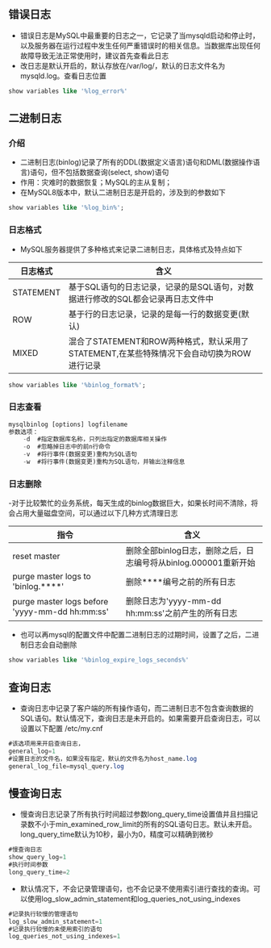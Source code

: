 ## 错误日志

- 错误日志是MySQL中最重要的日志之一，它记录了当mysqld启动和停止时，以及服务器在运行过程中发生任何严重错误时的相关信息。当数据库出现任何故障导致无法正常使用时，建议首先查看此日志
- 改日志是默认开启的，默认存放在/var/log/，默认的日志文件名为mysqld.log。查看日志位置

```sql
show variables like '%log_error%'
```

## 二进制日志

### 介绍

- 二进制日志(binlog)记录了所有的DDL(数据定义语言)语句和DML(数据操作语言)语句，但不包括数据查询(select, show)语句
- 作用：灾难时的数据恢复；MySQL的主从复制；
- 在MySQL8版本中，默认二进制日志是开启的，涉及到的参数如下

```sql
show variables like '%log_bin%';
```

### 日志格式

- MySQL服务器提供了多种格式来记录二进制日志，具体格式及特点如下

| 日志格式  | 含义                                                         |
| --------- | ------------------------------------------------------------ |
| STATEMENT | 基于SQL语句的日志记录，记录的是SQL语句，对数据进行修改的SQL都会记录再日志文件中 |
| ROW       | 基于行的日志记录，记录的是每一行的数据变更(默认)             |
| MIXED     | 混合了STATEMENT和ROW两种格式，默认采用了STATEMENT,在某些特殊情况下会自动切换为ROW进行记录 |

```sql
show variables like '%binlog_format%';
```

### 日志查看

```sql
mysqlbinlog [options] logfilename
参数选项：
	-d  #指定数据库名称，只列出指定的数据库相关操作
	-o  #忽略掉日志中的前n行命令
	-v  #将行事件(数据变更)重构为SQL语句
	-w  #将行事件(数据变更)重构为SQL语句，并输出注释信息
```

### 日志删除

-对于比较繁忙的业务系统，每天生成的binlog数据巨大，如果长时间不清除，将会占用大量磁盘空间，可以通过以下几种方式清理日志

| 指令                                           | 含义                                                         |
| ---------------------------------------------- | ------------------------------------------------------------ |
| reset master                                   | 删除全部binlog日志，删除之后，日志编号将从binlog.000001重新开始 |
| purge master logs to 'binlog.****'             | 删除****编号之前的所有日志                                   |
| purge master logs before 'yyyy-mm-dd hh:mm:ss' | 删除日志为'yyyy-mm-dd hh:mm:ss'之前产生的所有日志            |

- 也可以再mysql的配置文件中配置二进制日志的过期时间，设置了之后，二进制日志会自动删除

```sql
show variables like '%binlog_expire_logs_seconds%'
```

## 查询日志

- 查询日志中记录了客户端的所有操作语句，而二进制日志不包含查询数据的SQL语句。默认情况下，查询日志是未开启的。如果需要开启查询日志，可以设置以下配置 /etc/my.cnf

```sql
#该选项用来开启查询日志，
general_log=1
#设置日志的文件名，如果没有指定，默认的文件名为host_name.log
general_log_file=mysql_query.log
```

## 慢查询日志

- 慢查询日志记录了所有执行时间超过参数long_query_time设置值并且扫描记录数不小于min_examined_row_limit的所有的SQL语句日志。默认未开启。long_query_time默认为10秒，最小为0，精度可以精确到微秒

```sql
#慢查询日志
show_query_log=1
#执行时间参数
long_query_time=2
```

- 默认情况下，不会记录管理语句，也不会记录不使用索引进行查找的查询。可以使用log_slow_admin_statement和log_queries_not_using_indexes

```sql
#记录执行较慢的管理语句
log_slow_admin_statement=1
#记录执行较慢的未使用索引的语句
log_queries_not_using_indexes=1
```

